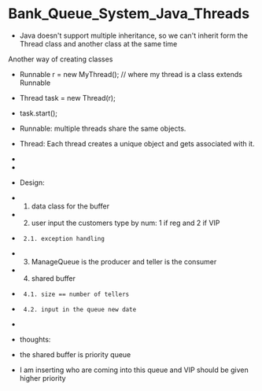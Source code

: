 # Bank_Queue_System_Java_Threads

 * Java doesn't support multiple inheritance,
   so we can't inherit form the Thread class and another class at the same time

 Another way of creating classes
 * Runnable r = new MyThread(); // where my thread is a class extends Runnable
 * Thread task = new Thread(r);
 * task.start();

 * Runnable: multiple threads share the same objects.
 * Thread: Each thread creates a unique object and gets associated with it.
 *
 *
 * Design:
 *  1. data class for the buffer
 *  2. user input the customers type by num: 1 if reg and 2 if VIP
 *      2.1. exception handling
 *  3. ManageQueue is the producer and teller is the consumer
 *  4. shared buffer
 *      4.1. size == number of tellers
 *      4.2. input in the queue new date
 *
 * thoughts:
 * the shared buffer is priority queue
 * I am inserting who are coming into this queue and VIP should be given higher priority
